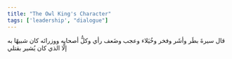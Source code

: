 ```yaml
---
title: "The Owl King's Character"
tags: ['leadership', "dialogue"]
---
```


 قال سيرةَ بطَر وأشَر وفخر وخُيَلاء وعجب وضَعف رأي وكلُّ أصحابه ووزرائه كان شبيهًا به إلَّا الذي كان يُشير بقتلي
